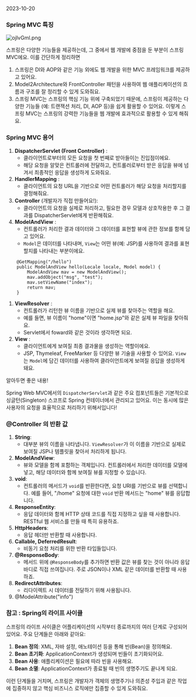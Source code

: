 2023-10-20
### Spring MVC 특징

![ojIvGml.png](https://i.imgur.com/ojIvGml.png)

스프링은 다양한 기능들을 제공하는데, 그 중에서 웹 개발에 중점을 둔 부분이 스프링 MVC에요. 이를 간단하게 정리하면 
1. 스프링은 DI와 AOP와 같은 기능 외에도 웹 개발을 위한 MVC 프레임워크를 제공하고 있어요.
2. Model2Architecture와 FrontController 패턴을 사용하여 웹 애플리케이션의 흐름과 구조를 잘 정리할 수 있게 도와줘요.
3. 스프링 MVC는 스프링의 핵심 기능 위에 구축되었기 때문에, 스프링이 제공하는 다양한 기능들 (예: 트랜잭션 처리, DI, AOP 등)을 쉽게 활용할 수 있어요.
이렇게 스프링 MVC는 스프링의 강력한 기능들을 웹 개발에 효과적으로 활용할 수 있게 해줘요.

### Spring MVC 용어
1. **DispatcherServlet (Front Controller)** :
    -  클라이언트로부터의 모든 요청을 첫 번째로 받아들이는 진입점이에요.
    -  해당 요청을 알맞은 컨트롤러에 전달하고, 컨트롤러로부터 받은 응답을 뷰에 넘겨서 최종적인 응답을 생성하게 도와줘요.
2. **HandlerMapping** :
    -  클라이언트의 요청 URL을 기반으로 어떤 컨트롤러가 해당 요청을 처리할지를 결정해줘요.
3. **Controller** (개발자가 직접 만들어요!):
    -  클라이언트의 요청을 실제로 처리하고, 필요한 경우 모델과 상호작용한 후 그 결과를 DispatcherServlet에게 반환해줘요.
4. **ModelAndView** :
    - 컨트롤러가 처리한 결과 데이터와 그 데이터를 표현할 뷰에 관한 정보를 함께 담고 있어요.
    - `Model`은 데이터를 나타내며, `View`는 어떤 뷰(예: JSP)를 사용하여 결과를 표현할지를 나타내는 부분이에요.
```
	@GetMapping("/hello")
	public ModelAndView hello(Locale locale, Model model) {
		ModelAndView mav = new ModelAndView();
		mav.addObject("msg", "test");
		mav.setViewName("index");
		return mav;
	}
```
1. **ViewResolver** :
    - 컨트롤러가 리턴한 뷰 이름을 기반으로 실제 뷰를 찾아주는 역할을 해요.
    - 예를 들면, 뷰 이름이 "home"이면 "home.jsp"와 같은 실제 뷰 파일을 찾아줘요.
    - Servlet에서 foward와 같은 것이라 생각하면 되요.
2. **View** :
    - 클라이언트에게 보여질 최종 결과물을 생성하는 역할이에요.
    - JSP, Thymeleaf, FreeMarker 등 다양한 뷰 기술을 사용할 수 있어요. `View`는 `Model`에 담긴 데이터를 사용하여 클라이언트에게 보여질 응답을 생성하게 돼요.

알아두면 좋은 내용!

Spring Web MVC에서의 `DispatcherServlet`과 같은 주요 컴포넌트들은 기본적으로 싱글턴(Singleton) 스코프로 Spring 컨테이너에서 관리되고 있어요. 
이는 동시에 많은 사용자의 요청을 효율적으로 처리하기 위해서입니다!

### @Controller 의 반환 값 
1. **String**:
    - 대부분 뷰의 이름을 나타냅니다. `ViewResolver`가 이 이름을 기반으로 실제로 보여질 JSP나 템플릿을 찾아서 처리하게 됩니다.
2. **ModelAndView**:
    - 뷰와 모델을 함께 포함하는 객체입니다. 컨트롤러에서 처리한 데이터를 모델에 넣고, 해당 데이터와 함께 보여질 뷰를 지정할 수 있습니다.
3. **void**:
    - 컨트롤러의 메서드가 `void`를 반환한다면, 요청 URI를 기반으로 뷰를 선택합니다. 예를 들어, "/home" 요청에 대한 `void` 반환 메서드는 "home" 뷰를 응답합니다.
4. **ResponseEntity**:
    - 응답 데이터와 함께 HTTP 상태 코드를 직접 지정하고 싶을 때 사용합니다. RESTful 웹 서비스를 만들 때 특히 유용하죠.
5. **HttpHeaders**:
    - 응답 헤더만 반환할 때 사용합니다.
6. **Callable, DeferredResult**:
    - 비동기 요청 처리를 위한 반환 타입들입니다.
7. **@ResponseBody**:
    - 메서드 위에 `@ResponseBody`를 추가하면 반환 값은 뷰를 찾는 것이 아니라 응답 바디로 직접 쓰여집니다. 주로 JSON이나 XML 같은 데이터를 반환할 때 사용하죠.
8. **RedirectAttributes**:
    - 리다이렉트 시 데이터를 전달하기 위해 사용됩니다.
9. @ModelAttribute("info")

### 참고 : Spring의 라이프 사이클

스프링의 라이프 사이클은 어플리케이션의 시작부터 종료까지의 여러 단계로 구성되어 있어요. 주요 단계들은 아래와 같아요:

1. **Bean 정의**: XML, 자바 설정, 애노테이션 등을 통해 빈(Bean)을 정의해요.
2. **Bean 초기화**: ApplicationContext가 생성되며 빈들이 초기화되어요.
3. **Bean 사용**: 애플리케이션은 필요에 따라 빈을 사용해요.
4. **Bean 소멸**: ApplicationContext가 종료될 때 빈의 생명주기도 끝나게 되요.

이런 단계들을 거치며, 스프링은 개발자가 객체의 생명주기나 의존성 주입과 같은 작업에 집중하지 않고 핵심 비즈니스 로직에만 집중할 수 있게 도와줘요.